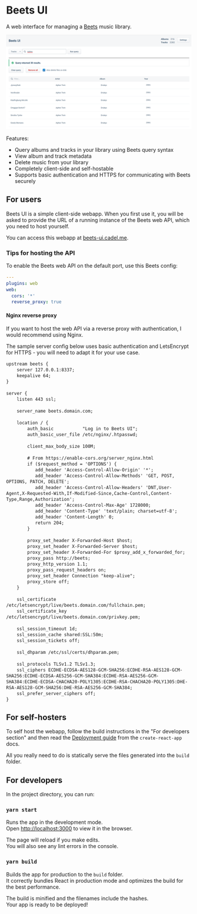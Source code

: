 # Beets UI

A web interface for managing a [Beets](https://beets.io/) music library.

![Screenshot](./Screenshot.png)

Features:
* Query albums and tracks in your library using Beets query syntax
* View album and track metadata
* Delete music from your library
* Completely client-side and self-hostable
* Supports basic authentication and HTTPS for communicating with Beets securely

## For users

Beets UI is a simple client-side webapp. When you first use it, you will be asked to provide the URL of a running instance of the Beets web API, which you need to host yourself.

You can access this webapp at [beets-ui.cadel.me](http://beets-ui.cadel.me/).

### Tips for hosting the API

To enable the Beets web API on the default port, use this Beets config:

```yaml
---
plugins: web
web:
  cors: '*'
  reverse_proxy: true
```

#### Nginx reverse proxy

If you want to host the web API via a reverse proxy with authentication, I would recommend using Nginx.

The sample server config below uses basic authentication and LetsEncrypt for HTTPS - you will need to adapt it for your
use case.

```
upstream beets {
    server 127.0.0.1:8337;
    keepalive 64;
}

server {
    listen 443 ssl;

    server_name beets.domain.com;

    location / {
        auth_basic           "Log in to Beets UI";
        auth_basic_user_file /etc/nginx/.htpasswd;

        client_max_body_size 100M;

        # From https://enable-cors.org/server_nginx.html
        if ($request_method = 'OPTIONS') {
           add_header 'Access-Control-Allow-Origin' '*';
           add_header 'Access-Control-Allow-Methods' 'GET, POST, OPTIONS, PATCH, DELETE';
           add_header 'Access-Control-Allow-Headers' 'DNT,User-Agent,X-Requested-With,If-Modified-Since,Cache-Control,Content-Type,Range,Authorization';
           add_header 'Access-Control-Max-Age' 1728000;
           add_header 'Content-Type' 'text/plain; charset=utf-8';
           add_header 'Content-Length' 0;
           return 204;
        }

        proxy_set_header X-Forwarded-Host $host;
        proxy_set_header X-Forwarded-Server $host;
        proxy_set_header X-Forwarded-For $proxy_add_x_forwarded_for;
        proxy_pass http://beets;
        proxy_http_version 1.1;
        proxy_pass_request_headers on;
        proxy_set_header Connection "keep-alive";
        proxy_store off;
    }

    ssl_certificate /etc/letsencrypt/live/beets.domain.com/fullchain.pem;
    ssl_certificate_key /etc/letsencrypt/live/beets.domain.com/privkey.pem;

    ssl_session_timeout 1d;
    ssl_session_cache shared:SSL:50m;
    ssl_session_tickets off;

    ssl_dhparam /etc/ssl/certs/dhparam.pem;

    ssl_protocols TLSv1.2 TLSv1.3;
    ssl_ciphers ECDHE-ECDSA-AES128-GCM-SHA256:ECDHE-RSA-AES128-GCM-SHA256:ECDHE-ECDSA-AES256-GCM-SHA384:ECDHE-RSA-AES256-GCM-SHA384:ECDHE-ECDSA-CHACHA20-POLY1305:ECDHE-RSA-CHACHA20-POLY1305:DHE-RSA-AES128-GCM-SHA256:DHE-RSA-AES256-GCM-SHA384;
    ssl_prefer_server_ciphers off;
}
```

## For self-hosters

To self host the webapp, follow the build instructions in the "For developers section" and then read the
[Deployment guide](https://create-react-app.dev/docs/deployment) from the `create-react-app` docs.

All you really need to do is statically serve the files generated into the `build` folder.

## For developers

In the project directory, you can run:

### `yarn start`

Runs the app in the development mode.<br />
Open [http://localhost:3000](http://localhost:3000) to view it in the browser.

The page will reload if you make edits.<br />
You will also see any lint errors in the console.

### `yarn build`

Builds the app for production to the `build` folder.<br />
It correctly bundles React in production mode and optimizes the build for the best performance.

The build is minified and the filenames include the hashes.<br />
Your app is ready to be deployed!
